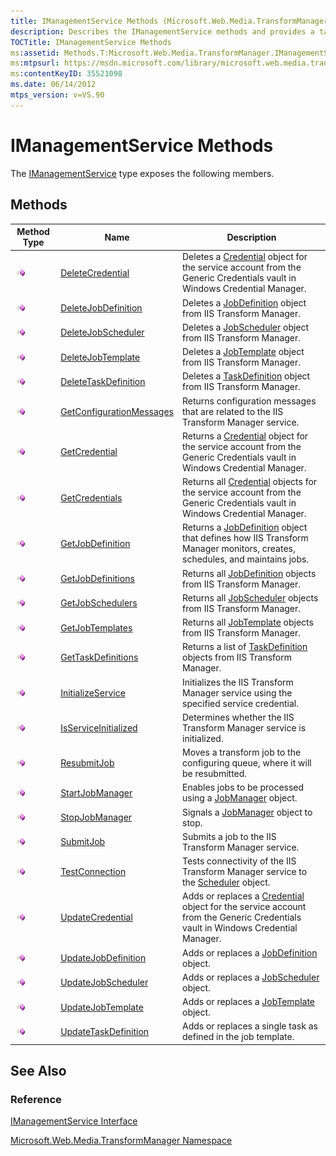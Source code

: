 ```yaml
---
title: IManagementService Methods (Microsoft.Web.Media.TransformManager)
description: Describes the IManagementService methods and provides a table that outlines the name and description for various method types.
TOCTitle: IManagementService Methods
ms:assetid: Methods.T:Microsoft.Web.Media.TransformManager.IManagementService
ms:mtpsurl: https://msdn.microsoft.com/library/microsoft.web.media.transformmanager.imanagementservice_methods(v=VS.90)
ms:contentKeyID: 35521098
ms.date: 06/14/2012
mtps_version: v=VS.90
---
```


# IManagementService Methods

The [IManagementService](imanagementservice-interface-microsoft-web-media-transformmanager.md) type exposes the following members.

## Methods

|Method Type|Name|Description|
|--- |--- |--- |
|![Public method](images/Hh125771.pubmethod(en-us,VS.90).gif "Public method")|[DeleteCredential](imanagementservice-deletecredential-method-microsoft-web-media-transformmanager.md)|Deletes a [Credential](credential-class-microsoft-web-media-transformmanager.md) object for the service account from the Generic Credentials vault in Windows Credential Manager.|
|![Public method](images/Hh125771.pubmethod(en-us,VS.90).gif "Public method")|[DeleteJobDefinition](imanagementservice-deletejobdefinition-method-microsoft-web-media-transformmanager.md)|Deletes a [JobDefinition](jobdefinition-class-microsoft-web-media-transformmanager.md) object from IIS Transform Manager.|
|![Public method](images/Hh125771.pubmethod(en-us,VS.90).gif "Public method")|[DeleteJobScheduler](imanagementservice-deletejobscheduler-method-microsoft-web-media-transformmanager.md)|Deletes a [JobScheduler](jobscheduler-class-microsoft-web-media-transformmanager.md) object from IIS Transform Manager.|
|![Public method](images/Hh125771.pubmethod(en-us,VS.90).gif "Public method")|[DeleteJobTemplate](imanagementservice-deletejobtemplate-method-microsoft-web-media-transformmanager.md)|Deletes a [JobTemplate](jobtemplate-class-microsoft-web-media-transformmanager.md) object from IIS Transform Manager.|
|![Public method](images/Hh125771.pubmethod(en-us,VS.90).gif "Public method")|[DeleteTaskDefinition](imanagementservice-deletetaskdefinition-method-microsoft-web-media-transformmanager.md)|Deletes a [TaskDefinition](taskdefinition-class-microsoft-web-media-transformmanager.md) object from IIS Transform Manager.|
|![Public method](images/Hh125771.pubmethod(en-us,VS.90).gif "Public method")|[GetConfigurationMessages](imanagementservice-getconfigurationmessages-method-microsoft-web-media-transformmanager.md)|Returns configuration messages that are related to the IIS Transform Manager service.|
|![Public method](images/Hh125771.pubmethod(en-us,VS.90).gif "Public method")|[GetCredential](imanagementservice-getcredential-method-microsoft-web-media-transformmanager.md)|Returns a [Credential](credential-class-microsoft-web-media-transformmanager.md) object for the service account from the Generic Credentials vault in Windows Credential Manager.|
|![Public method](images/Hh125771.pubmethod(en-us,VS.90).gif "Public method")|[GetCredentials](imanagementservice-getcredentials-method-microsoft-web-media-transformmanager.md)|Returns all [Credential](credential-class-microsoft-web-media-transformmanager.md) objects for the service account from the Generic Credentials vault in Windows Credential Manager.|
|![Public method](images/Hh125771.pubmethod(en-us,VS.90).gif "Public method")|[GetJobDefinition](imanagementservice-getjobdefinition-method-microsoft-web-media-transformmanager.md)|Returns a [JobDefinition](jobdefinition-class-microsoft-web-media-transformmanager.md) object that defines how IIS Transform Manager monitors, creates, schedules, and maintains jobs.|
|![Public method](images/Hh125771.pubmethod(en-us,VS.90).gif "Public method")|[GetJobDefinitions](imanagementservice-getjobdefinitions-method-microsoft-web-media-transformmanager.md)|Returns all [JobDefinition](jobdefinition-class-microsoft-web-media-transformmanager.md) objects from IIS Transform Manager.|
|![Public method](images/Hh125771.pubmethod(en-us,VS.90).gif "Public method")|[GetJobSchedulers](imanagementservice-getjobschedulers-method-microsoft-web-media-transformmanager.md)|Returns all [JobScheduler](jobscheduler-class-microsoft-web-media-transformmanager.md) objects from IIS Transform Manager.|
|![Public method](images/Hh125771.pubmethod(en-us,VS.90).gif "Public method")|[GetJobTemplates](imanagementservice-getjobtemplates-method-microsoft-web-media-transformmanager.md)|Returns all [JobTemplate](jobtemplate-class-microsoft-web-media-transformmanager.md) objects from IIS Transform Manager.|
|![Public method](images/Hh125771.pubmethod(en-us,VS.90).gif "Public method")|[GetTaskDefinitions](imanagementservice-gettaskdefinitions-method-microsoft-web-media-transformmanager.md)|Returns a list of [TaskDefinition](taskdefinition-class-microsoft-web-media-transformmanager.md) objects from IIS Transform Manager.|
|![Public method](images/Hh125771.pubmethod(en-us,VS.90).gif "Public method")|[InitializeService](imanagementservice-initializeservice-method-microsoft-web-media-transformmanager.md)|Initializes the IIS Transform Manager service using the specified service credential.|
|![Public method](images/Hh125771.pubmethod(en-us,VS.90).gif "Public method")|[IsServiceInitialized](imanagementservice-isserviceinitialized-method-microsoft-web-media-transformmanager.md)|Determines whether the IIS Transform Manager service is initialized.|
|![Public method](images/Hh125771.pubmethod(en-us,VS.90).gif "Public method")|[ResubmitJob](imanagementservice-resubmitjob-method-microsoft-web-media-transformmanager.md)|Moves a transform job to the configuring queue, where it will be resubmitted.|
|![Public method](images/Hh125771.pubmethod(en-us,VS.90).gif "Public method")|[StartJobManager](imanagementservice-startjobmanager-method-microsoft-web-media-transformmanager.md)|Enables jobs to be processed using a [JobManager](jobmanager-class-microsoft-web-media-transformmanager.md) object.|
|![Public method](images/Hh125771.pubmethod(en-us,VS.90).gif "Public method")|[StopJobManager](imanagementservice-stopjobmanager-method-microsoft-web-media-transformmanager.md)|Signals a [JobManager](jobmanager-class-microsoft-web-media-transformmanager.md) object to stop.|
|![Public method](images/Hh125771.pubmethod(en-us,VS.90).gif "Public method")|[SubmitJob](imanagementservice-submitjob-method-microsoft-web-media-transformmanager.md)|Submits a job to the IIS Transform Manager service.|
|![Public method](images/Hh125771.pubmethod(en-us,VS.90).gif "Public method")|[TestConnection](imanagementservice-testconnection-method-microsoft-web-media-transformmanager.md)|Tests connectivity of the IIS Transform Manager service to the [Scheduler](scheduler-class-microsoft-web-media-transformmanager.md) object.|
|![Public method](images/Hh125771.pubmethod(en-us,VS.90).gif "Public method")|[UpdateCredential](imanagementservice-updatecredential-method-microsoft-web-media-transformmanager.md)|Adds or replaces a [Credential](credential-class-microsoft-web-media-transformmanager.md) object for the service account from the Generic Credentials vault in Windows Credential Manager.|
|![Public method](images/Hh125771.pubmethod(en-us,VS.90).gif "Public method")|[UpdateJobDefinition](imanagementservice-updatejobdefinition-method-microsoft-web-media-transformmanager.md)|Adds or replaces a [JobDefinition](jobdefinition-class-microsoft-web-media-transformmanager.md) object.|
|![Public method](images/Hh125771.pubmethod(en-us,VS.90).gif "Public method")|[UpdateJobScheduler](imanagementservice-updatejobscheduler-method-microsoft-web-media-transformmanager.md)|Adds or replaces a [JobScheduler](jobscheduler-class-microsoft-web-media-transformmanager.md) object.|
|![Public method](images/Hh125771.pubmethod(en-us,VS.90).gif "Public method")|[UpdateJobTemplate](imanagementservice-updatejobtemplate-method-microsoft-web-media-transformmanager.md)|Adds or replaces a [JobTemplate](jobtemplate-class-microsoft-web-media-transformmanager.md) object.|
|![Public method](images/Hh125771.pubmethod(en-us,VS.90).gif "Public method")|[UpdateTaskDefinition](imanagementservice-updatetaskdefinition-method-microsoft-web-media-transformmanager.md)|Adds or replaces a single task as defined in the job template.|

## See Also

### Reference

[IManagementService Interface](imanagementservice-interface-microsoft-web-media-transformmanager.md)

[Microsoft.Web.Media.TransformManager Namespace](microsoft-web-media-transformmanager-namespace.md)
